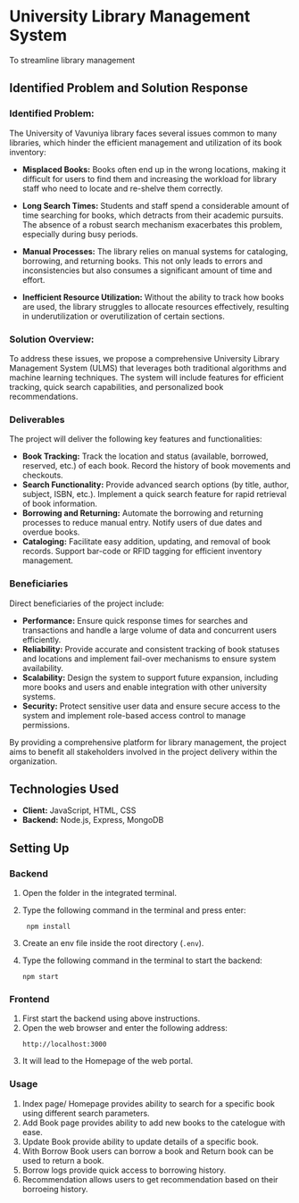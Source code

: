 # University Library Management System

To streamline library management

## Identified Problem and Solution Response

### Identified Problem:

The University of Vavuniya library faces several issues common to many libraries, which
hinder the efficient management and utilization of its book inventory:

- **Misplaced Books:**
Books often end up in the wrong locations, making it difficult for users to find
them and increasing the workload for library staff who need to locate and re-shelve
them correctly.

- **Long Search Times:**
Students and staff spend a considerable amount of time searching for books,
which detracts from their academic pursuits. The absence of a robust search mechanism
exacerbates this problem, especially during busy periods.

- **Manual Processes:**
The library relies on manual systems for cataloging, borrowing, and returning
books. This not only leads to errors and inconsistencies but also consumes a significant
amount of time and effort.

- **Inefficient Resource Utilization:**
Without the ability to track how books are used, the library struggles to allocate
resources effectively, resulting in underutilization or overutilization of certain sections.

### Solution Overview:

To address these issues, we propose a comprehensive University Library Management System
(ULMS) that leverages both traditional algorithms and machine learning techniques. The
system will include features for efficient tracking, quick search capabilities, and personalized
book recommendations.

### Deliverables

The project will deliver the following key features and functionalities:

- **Book Tracking:**
Track the location and status (available, borrowed, reserved, etc.) of each book. Record the history of book movements and checkouts.
- **Search Functionality:**
Provide advanced search options (by title, author, subject, ISBN, etc.). Implement a quick search feature for rapid retrieval of book information.
- **Borrowing and Returning:**
Automate the borrowing and returning processes to reduce manual entry. Notify users of due dates and overdue books.
- **Cataloging:**
Facilitate easy addition, updating, and removal of book records. Support bar-code or RFID tagging for efficient inventory management.
<!-- - **Usage Analytics:**
Track book usage patterns to identify popular books and underutilized sections. Generate reports for resource allocation and planning -->

### Beneficiaries

Direct beneficiaries of the project include:

- **Performance:**
Ensure quick response times for searches and transactions and handle a large volume of data and concurrent users efficiently.
- **Reliability:**
Provide accurate and consistent tracking of book statuses and locations and implement fail-over mechanisms to ensure system availability.
- **Scalability:**
Design the system to support future expansion, including more books and users and enable integration with other university systems.
- **Security:**
Protect sensitive user data and ensure secure access to the system and implement role-based access control to manage permissions.

By providing a comprehensive platform for library management, the project aims to benefit all stakeholders involved in the project delivery within the organization.


## Technologies Used

- **Client:** JavaScript, HTML, CSS
- **Backend:** Node.js, Express, MongoDB

## Setting Up

### Backend

1. Open the folder in the integrated terminal.
2. Type the following command in the terminal and press enter:

   ```
    npm install
    ```
4. Create an env file inside the root directory (`.env`).
5. Type the following command in the terminal to start the backend:
    ```
    npm start
    ```

### Frontend

1. First start the backend using above instructions.
2. Open the web browser and enter the following address:
    ```
    http://localhost:3000
    ```
3. It will lead to the Homepage of the web portal.

### Usage

1. Index page/ Homepage provides ability to search for a specific book using different search parameters.
2. Add Book page provides ability to add new books to the catelogue with ease.
3. Update Book provide ability to update details of a specific book.
4. With Borrow Book users can borrow a book and Return book can be used to return a book.
5. Borrow logs provide quick access to borrowing history.
6. Recommendation allows users to get recommendation based on their borroeing history.